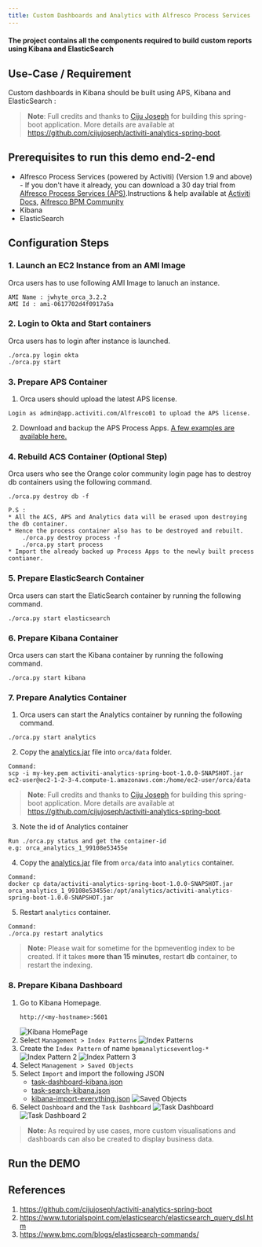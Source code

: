 ```yaml
---
title: Custom Dashboards and Analytics with Alfresco Process Services
---
```

#### The project contains all the components required to build custom reports using Kibana and ElasticSearch

## Use-Case / Requirement
Custom dashboards in Kibana should be built using APS, Kibana and ElasticSearch :

> **Note**: Full credits and thanks to [Ciju Joseph](https://github.com/cijujoseph) for building this spring-boot application. More details are available at https://github.com/cijujoseph/activiti-analytics-spring-boot.

## Prerequisites to run this demo end-2-end

* Alfresco Process Services (powered by Activiti) (Version 1.9 and above) - If you don't have it already, you can download a 30 day trial from [Alfresco Process Services (APS)](https://www.alfresco.com/products/business-process-management/alfresco-activiti).Instructions & help available at [Activiti Docs](http://docs.alfresco.com/activiti/docs/), [Alfresco BPM Community](https://community.alfresco.com/community/bpm)
* Kibana
* ElasticSearch

## Configuration Steps
### 1. Launch an EC2 Instance from an AMI Image
Orca users has to use following AMI Image to lanuch an instance.
```
AMI Name : jwhyte_orca_3.2.2
AMI Id : ami-0617702d4f0917a5a
```

### 2. Login to Okta and Start containers
Orca users has to login after instance is launched.
```
./orca.py login okta
./orca.py start
```

### 3. Prepare APS Container
1. Orca users should upload the latest APS license.
```
Login as admin@app.activiti.com/Alfresco01 to upload the APS license.
```
2. Download and backup the APS Process Apps.
[A few examples are available here.](assets/APS-apps)


### 4. Rebuild ACS Container (Optional Step)
Orca users who see the Orange color community login page has to destroy db containers using the following command.
```
./orca.py destroy db -f

P.S : 
* All the ACS, APS and Analytics data will be erased upon destroying the db container.
* Hence the process container also has to be destroyed and rebuilt. 
    ./orca.py destroy process -f
    ./orca.py start process
* Import the already backed up Process Apps to the newly built process contianer.
```

### 5. Prepare ElasticSearch Container
Orca users can start the ElaticSearch container by running the following command.
```
./orca.py start elasticsearch
```

### 6. Prepare Kibana Container
Orca users can start the Kibana container by running the following command.
```
./orca.py start kibana
```

### 7. Prepare Analytics Container
1. Orca users can start the Analytics container by running the following command.
```
./orca.py start analytics
```

2. Copy the [analytics.jar](assets/activiti-analytics-spring-boot-1.0.0-SNAPSHOT.jar) file into `orca/data` folder.
```
Command:
scp -i my-key.pem activiti-analytics-spring-boot-1.0.0-SNAPSHOT.jar ec2-user@ec2-1-2-3-4.compute-1.amazonaws.com:/home/ec2-user/orca/data
```
> **Note**: Full credits and thanks to [Ciju Joseph](https://github.com/cijujoseph) for building this spring-boot application. More details are available at https://github.com/cijujoseph/activiti-analytics-spring-boot. 


3. Note the id of Analytics container
```
Run ./orca.py status and get the container-id
e.g: orca_analytics_1_99108e53455e
```

4. Copy the [analytics.jar](assets/activiti-analytics-spring-boot-1.0.0-SNAPSHOT.jar) file from `orca/data` into `analytics` container.

```
Command:
docker cp data/activiti-analytics-spring-boot-1.0.0-SNAPSHOT.jar orca_analytics_1_99108e53455e:/opt/analytics/activiti-analytics-spring-boot-1.0.0-SNAPSHOT.jar
```

5. Restart `analytics` container.
```
Command:
./orca.py restart analytics
```

> **Note:** 
Please wait for sometime for the bpmeventlog index to be created. If it takes <b>more than 15 minutes</b>, restart <b>db</b> container, to restart the indexing.


### 8. Prepare Kibana Dashboard
1. Go to Kibana Homepage.
   ``` http
   http://<my-hostname>:5601
   ```
   ![Kibana HomePage](assets/kibana-homepage.png)
2. Select `Management > Index Patterns`
   ![Index Patterns](assets/index-patterns.png)
3. Create the `Index Pattern` of name `bpmanalyticseventlog-*`
   ![Index Pattern 2](assets/index-patterns-2.png)
   ![Index Pattern 3](assets/index-patterns-3.png)
4. Select `Management > Saved Objects`
5. Select `Import` and import the following JSON
    * [task-dashboard-kibana.json](assets/task-dashboard-kibana.json)
    * [task-search-kibana.json](assets/task-search-kibana.json)
    * [kibana-import-everything.json](assets/kibana-import-everything.json)
   ![Saved Objects](assets/saved-objects.png)
6. Select `Dashboard` and the `Task Dashboard`
   ![Task Dashboard](assets/task-dashboard.png)
   ![Task Dashboard 2](assets/task-dashboard-2.png)

> **Note:** As required by use cases, more custom visualisations and dashboards can also be created to display business data.

## Run the DEMO

## References
1. https://github.com/cijujoseph/activiti-analytics-spring-boot
2. https://www.tutorialspoint.com/elasticsearch/elasticsearch_query_dsl.htm
3. https://www.bmc.com/blogs/elasticsearch-commands/

